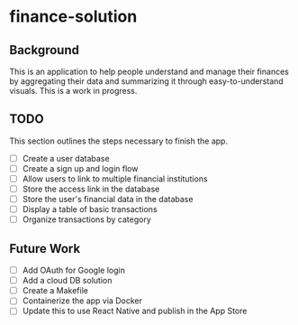 # finance-solution

## Background

This is an application to help people understand and manage their finances by aggregating their data and summarizing it through easy-to-understand visuals. This is a work in progress.

## TODO

This section outlines the steps necessary to finish the app.

- [ ] Create a user database
- [ ] Create a sign up and login flow
- [ ] Allow users to link to multiple financial institutions
- [ ] Store the access link in the database
- [ ] Store the user's financial data in the database
- [ ] Display a table of basic transactions
- [ ] Organize transactions by category

## Future Work

- [ ] Add OAuth for Google login
- [ ] Add a cloud DB solution
- [ ] Create a Makefile
- [ ] Containerize the app via Docker
- [ ] Update this to use React Native and publish in the App Store
